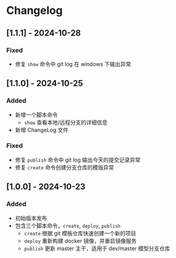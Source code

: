 # Changelog

## [1.1.1] - 2024-10-28
### Fixed
- 修复 `show` 命令中 git log 在 windows 下输出异常

## [1.1.0] - 2024-10-25
### Added
- 新增一个脚本命令
  - `show` 查看本地/远程分支的详细信息
- 新增 ChangeLog 文件

### Fixed
- 修复 `publish` 命令中 git log 输出今天的提交记录异常
- 修复 `create` 命令创建分支仓库的模版异常

## [1.0.0] - 2024-10-23
### Added
- 初始版本发布
- 包含三个脚本命令，`create`, `deploy`, `publish`
  - `create` 根据 git 模板仓库快速创建一个新的项目
  - `deploy` 重新构建 docker 镜像，并重启镜像服务
  - `publish` 更新 master 主干，适用于 dev/master 模型分支仓库
